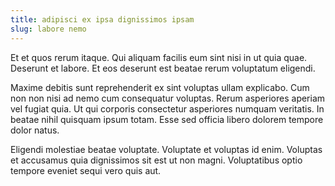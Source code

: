 ```yaml
---
title: adipisci ex ipsa dignissimos ipsam
slug: labore nemo
---
```


Et et quos rerum itaque. Qui aliquam facilis eum sint nisi in ut quia quae. Deserunt et labore. Et eos deserunt est beatae rerum voluptatum eligendi.

Maxime debitis sunt reprehenderit ex sint voluptas ullam explicabo. Cum non non nisi ad nemo cum consequatur voluptas. Rerum asperiores aperiam vel fugiat quia. Ut qui corporis consectetur asperiores numquam veritatis. In beatae nihil quisquam ipsum totam. Esse sed officia libero dolorem tempore dolor natus.

Eligendi molestiae beatae voluptate. Voluptate et voluptas id enim. Voluptas et accusamus quia dignissimos sit est ut non magni. Voluptatibus optio tempore eveniet sequi vero quis aut.
